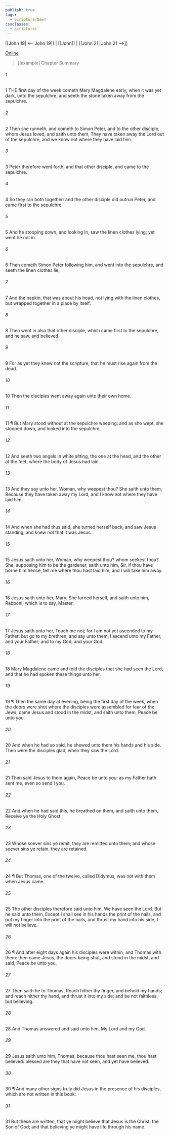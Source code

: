 ```yaml
---
publish: true
tags:
  - Scripture/NewT
cssclasses:
  - scriptures
---
```

[[John 19| <-- John 19]] | [[John]] | [[John 21| John 21 -->]]

[Online](https://churchofjesuschrist.org/study/scriptures/nt/john/20?lang=eng)

>[!example] Chapter Summary
>
###### 1
1 THE first day of the week cometh Mary Magdalene early, when it was yet dark, unto the sepulchre, and seeth the stone taken away from the sepulchre.
###### 2
2 Then she runneth, and cometh to Simon Peter, and to the other disciple, whom Jesus loved, and saith unto them, They have taken away the Lord out of the sepulchre, and we know not where they have laid him.
###### 3
3 Peter therefore went forth, and that other disciple, and came to the sepulchre.
###### 4
4 So they ran both together: and the other disciple did outrun Peter, and came first to the sepulchre.
###### 5
5 And he stooping down, and looking in, saw the linen clothes lying; yet went he not in.
###### 6
6 Then cometh Simon Peter following him, and went into the sepulchre, and seeth the linen clothes lie,
###### 7
7 And the napkin, that was about his head, not lying with the linen clothes, but wrapped together in a place by itself.
###### 8
8 Then went in also that other disciple, which came first to the sepulchre, and he saw, and believed.
###### 9
9 For as yet they knew not the scripture, that he must rise again from the dead.
###### 10
10 Then the disciples went away again unto their own home.
###### 11
11 ¶ But Mary stood without at the sepulchre weeping: and as she wept, she stooped down, and looked into the sepulchre,
###### 12
12 And seeth two angels in white sitting, the one at the head, and the other at the feet, where the body of Jesus had lain.
###### 13
13 And they say unto her, Woman, why weepest thou? She saith unto them, Because they have taken away my Lord, and I know not where they have laid him.
###### 14
14 And when she had thus said, she turned herself back, and saw Jesus standing, and knew not that it was Jesus.
###### 15
15 Jesus saith unto her, Woman, why weepest thou? whom seekest thou? She, supposing him to be the gardener, saith unto him, Sir, if thou have borne him hence, tell me where thou hast laid him, and I will take him away.
###### 16
16 Jesus saith unto her, Mary. She turned herself, and saith unto him, Rabboni; which is to say, Master.
###### 17
17 Jesus saith unto her, Touch me not; for I am not yet ascended to my Father: but go to my brethren, and say unto them, I ascend unto my Father, and your Father; and to my God, and your God.
###### 18
18 Mary Magdalene came and told the disciples that she had seen the Lord, and that he had spoken these things unto her.
###### 19
19 ¶ Then the same day at evening, being the first day of the week, when the doors were shut where the disciples were assembled for fear of the Jews, came Jesus and stood in the midst, and saith unto them, Peace be unto you.
###### 20
20 And when he had so said, he shewed unto them his hands and his side. Then were the disciples glad, when they saw the Lord.
###### 21
21 Then said Jesus to them again, Peace be unto you: as my Father hath sent me, even so send I you.
###### 22
22 And when he had said this, he breathed on them, and saith unto them, Receive ye the Holy Ghost:
###### 23
23 Whose soever sins ye remit, they are remitted unto them; and whose soever sins ye retain, they are retained.
###### 24
24 ¶ But Thomas, one of the twelve, called Didymus, was not with them when Jesus came.
###### 25
25 The other disciples therefore said unto him, We have seen the Lord. But he said unto them, Except I shall see in his hands the print of the nails, and put my finger into the print of the nails, and thrust my hand into his side, I will not believe.
###### 26
26 ¶ And after eight days again his disciples were within, and Thomas with them: then came Jesus, the doors being shut, and stood in the midst, and said, Peace be unto you.
###### 27
27 Then saith he to Thomas, Reach hither thy finger, and behold my hands; and reach hither thy hand, and thrust it into my side: and be not faithless, but believing.
###### 28
28 And Thomas answered and said unto him, My Lord and my God.
###### 29
29 Jesus saith unto him, Thomas, because thou hast seen me, thou hast believed: blessed are they that have not seen, and yet have believed.
###### 30
30 ¶ And many other signs truly did Jesus in the presence of his disciples, which are not written in this book:
###### 31
31 But these are written, that ye might believe that Jesus is the Christ, the Son of God; and that believing ye might have life through his name.



